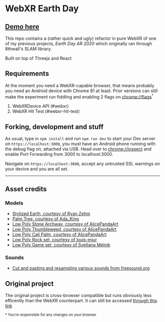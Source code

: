 # WebXR Earth Day

## [Demo here](https://luigimannoni.github.io/webxr-earthday)

This repo contains a (rather quick and ugly) refactor in pure WebXR of one of my previous projects, *Earth Day AR 2020* which originally ran through 8thwall's SLAM library.

Built on top of Threejs and React

## Requirements

At the moment you need a WebXR-capable browser, that means probably you need an Android device with Chrome 81 at least. Prior versions can still make the experiment run fiddling and enabling 2 flags on [chrome://flags](chrome://flags)<sup>\*</sup>

1. WebXRDevice API (#webxr) 
2. WebXR Hit Test (#webxr-hit-test)

## Forking, development and stuff

As usual, type in `npm install` and run `npm run dev` to start your Dev server on `https://localhost:3000`, you must have an Android phone running with the debug flag on, attached via USB. Head over to [chrome://inspect](chrome://inspect) and enable Port Forwarding from 3000 to localhost:3000.

Navigate on `https://localhost:3000`, accept any untrusted SSL warnings on your device and you are all set.

---

## Asset credits

### Models

* [Stylized Earth, courtesy of Ryan Zehm](http://www.nurfacegames.com/)
* [Palm Tree, courtesy of Ada_King](https://www.turbosquid.com/3d-models/blender-carrot-crystal-oak-tree-3d-model-1189852)
* [Low Poly Stone Archway, courtesy of AlicePandaArt](https://sketchfab.com/3d-models/low-poly-stone-archway-de9063734b9747378af656192de08ac1)
* [Low Poly Thumbleweed, courtesy of AlicePandaArt](https://sketchfab.com/3d-models/low-poly-thumbleweed-07b59c14e20d44cb875269eb17e92511)
* [Low Poly Cali Palm, courtesy of AlicePandaArt](https://sketchfab.com/3d-models/low-poly-cali-palm-c3014726e47b4977b6097306224fdd94)
* [Low Poly Rock set, courtesy of louis-miur](https://sketchfab.com/3d-models/low-poly-rock-set-48f8612d1db1429d976f8d4f08ed0f0c)
* [Low Poly Game set, courtesy of Svetlana Melnik](https://www.cgtrader.com/free-3d-models/plant/other/low-poly-trees-bc8c4b70-6db2-4632-b069-e5ac0a8a3902)

### Sounds
* [Cut and pasting and resampling various sounds from freesound.org](https://freesound.org/)

## Original project

The original project is cross-browser compatible but runs obviously less efficently than the WebXR counterpart.
It can still be accessed [through this link](https://earthdayar.com/)

<small>\* You're responsible for any changes on your browser</small> 